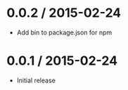 0.0.2 / 2015-02-24
=================
* Add bin to package.json for npm

0.0.1 / 2015-02-24
=================
* Initial release
